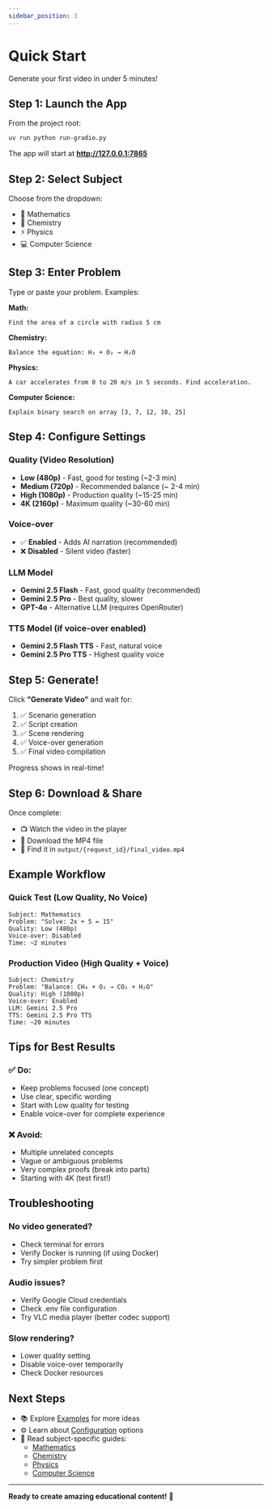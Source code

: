 ```yaml
---
sidebar_position: 3
---
```


# Quick Start

Generate your first video in under 5 minutes!

## Step 1: Launch the App

From the project root:

```bash
uv run python run-gradio.py
```

The app will start at **http://127.0.0.1:7865**

## Step 2: Select Subject

Choose from the dropdown:
- 📐 Mathematics
- 🧪 Chemistry  
- ⚡ Physics
- 💻 Computer Science

## Step 3: Enter Problem

Type or paste your problem. Examples:

**Math:**
```
Find the area of a circle with radius 5 cm
```

**Chemistry:**
```
Balance the equation: H₂ + O₂ → H₂O
```

**Physics:**
```
A car accelerates from 0 to 20 m/s in 5 seconds. Find acceleration.
```

**Computer Science:**
```
Explain binary search on array [3, 7, 12, 18, 25]
```

## Step 4: Configure Settings

### Quality (Video Resolution)
- **Low (480p)** - Fast, good for testing (~2-3 min)
- **Medium (720p)** - Recommended balance (~ 2-4 min)
- **High (1080p)** - Production quality (~15-25 min)
- **4K (2160p)** - Maximum quality (~30-60 min)

### Voice-over
- ✅ **Enabled** - Adds AI narration (recommended)
- ❌ **Disabled** - Silent video (faster)

### LLM Model
- **Gemini 2.5 Flash** - Fast, good quality (recommended)
- **Gemini 2.5 Pro** - Best quality, slower
- **GPT-4o** - Alternative LLM (requires OpenRouter)

### TTS Model (if voice-over enabled)
- **Gemini 2.5 Flash TTS** - Fast, natural voice
- **Gemini 2.5 Pro TTS** - Highest quality voice

## Step 5: Generate!

Click **"Generate Video"** and wait for:

1. ✅ Scenario generation
2. ✅ Script creation  
3. ✅ Scene rendering
4. ✅ Voice-over generation
5. ✅ Final video compilation

Progress shows in real-time!

## Step 6: Download & Share

Once complete:
- 📺 Watch the video in the player
- 💾 Download the MP4 file
- 📁 Find it in `output/{request_id}/final_video.mp4`

## Example Workflow

### Quick Test (Low Quality, No Voice)
```
Subject: Mathematics
Problem: "Solve: 2x + 5 = 15"
Quality: Low (480p)
Voice-over: Disabled
Time: ~2 minutes
```

### Production Video (High Quality + Voice)
```
Subject: Chemistry
Problem: "Balance: CH₄ + O₂ → CO₂ + H₂O"
Quality: High (1080p)
Voice-over: Enabled
LLM: Gemini 2.5 Pro
TTS: Gemini 2.5 Pro TTS
Time: ~20 minutes
```

## Tips for Best Results

### ✅ Do:
- Keep problems focused (one concept)
- Use clear, specific wording
- Start with Low quality for testing
- Enable voice-over for complete experience

### ❌ Avoid:
- Multiple unrelated concepts
- Vague or ambiguous problems
- Very complex proofs (break into parts)
- Starting with 4K (test first!)

## Troubleshooting

### No video generated?
- Check terminal for errors
- Verify Docker is running (if using Docker)
- Try simpler problem first

### Audio issues?
- Verify Google Cloud credentials
- Check .env file configuration
- Try VLC media player (better codec support)

### Slow rendering?
- Lower quality setting
- Disable voice-over temporarily
- Check Docker resources

## Next Steps

- 📚 Explore [Examples](./examples) for more ideas
- ⚙️ Learn about [Configuration](./configuration) options
- 🎨 Read subject-specific guides:
  - [Mathematics](./subjects/math)
  - [Chemistry](./subjects/chemistry)
  - [Physics](./subjects/physics)
  - [Computer Science](./subjects/cs)

---

**Ready to create amazing educational content!** 🚀
